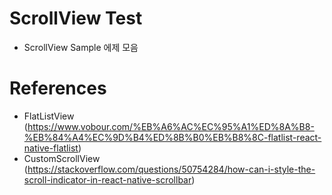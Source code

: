 # ScrollView Test
- ScrollView Sample 에제 모음

# References
- FlatListView (https://www.vobour.com/%EB%A6%AC%EC%95%A1%ED%8A%B8-%EB%84%A4%EC%9D%B4%ED%8B%B0%EB%B8%8C-flatlist-react-native-flatlist)
- CustomScrollView (https://stackoverflow.com/questions/50754284/how-can-i-style-the-scroll-indicator-in-react-native-scrollbar)
    
